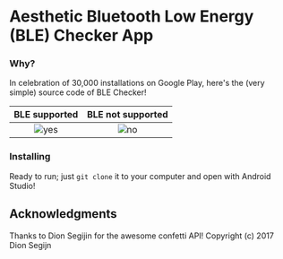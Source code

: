 # Aesthetic Bluetooth Low Energy (BLE) Checker App

### Why?

In celebration of 30,000 installations on Google Play, here's the (very simple) source code of BLE Checker! 




BLE supported           |  BLE not supported
:-------------------------:|:-------------------------:
![yes](https://user-images.githubusercontent.com/15942983/50428138-c0819800-0882-11e9-9343-c22c06f08d62.gif)  |  ![no](https://user-images.githubusercontent.com/15942983/50428139-c0819800-0882-11e9-8f89-29670834d6bf.gif)


### Installing

Ready to run; just ```git clone``` it to your computer and open with Android Studio!

## Acknowledgments

Thanks to Dion Segijin for the awesome confetti API! Copyright (c) 2017 Dion Segijn


